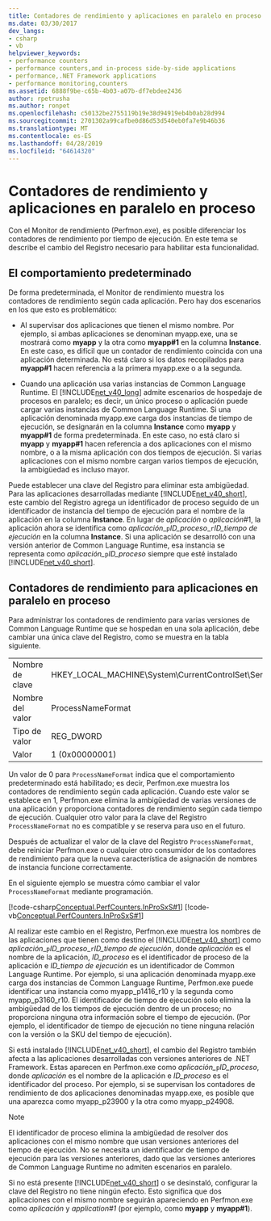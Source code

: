 ```yaml
---
title: Contadores de rendimiento y aplicaciones en paralelo en proceso
ms.date: 03/30/2017
dev_langs:
- csharp
- vb
helpviewer_keywords:
- performance counters
- performance counters,and in-process side-by-side applications
- performance,.NET Framework applications
- performance monitoring,counters
ms.assetid: 6888f9be-c65b-4b03-a07b-df7ebdee2436
author: rpetrusha
ms.author: ronpet
ms.openlocfilehash: c50132be2755119b19e38d94919eb4b0ab28d994
ms.sourcegitcommit: 2701302a99cafbe0d86d53d540eb0fa7e9b46b36
ms.translationtype: MT
ms.contentlocale: es-ES
ms.lasthandoff: 04/28/2019
ms.locfileid: "64614320"
---
```

# <a name="performance-counters-and-in-process-side-by-side-applications"></a>Contadores de rendimiento y aplicaciones en paralelo en proceso
Con el Monitor de rendimiento (Perfmon.exe), es posible diferenciar los contadores de rendimiento por tiempo de ejecución. En este tema se describe el cambio del Registro necesario para habilitar esta funcionalidad.  
  
## <a name="the-default-behavior"></a>El comportamiento predeterminado  
 De forma predeterminada, el Monitor de rendimiento muestra los contadores de rendimiento según cada aplicación. Pero hay dos escenarios en los que esto es problemático:  
  
- Al supervisar dos aplicaciones que tienen el mismo nombre. Por ejemplo, si ambas aplicaciones se denominan myapp.exe, una se mostrará como **myapp** y la otra como **myapp#1** en la columna **Instance**. En este caso, es difícil que un contador de rendimiento coincida con una aplicación determinada. No está claro si los datos recopilados para **myapp#1** hacen referencia a la primera myapp.exe o a la segunda.  
  
- Cuando una aplicación usa varias instancias de Common Language Runtime. El [!INCLUDE[net_v40_long](../../../includes/net-v40-long-md.md)] admite escenarios de hospedaje de procesos en paralelo; es decir, un único proceso o aplicación puede cargar varias instancias de Common Language Runtime. Si una aplicación denominada myapp.exe carga dos instancias de tiempo de ejecución, se designarán en la columna **Instance** como **myapp** y **myapp#1** de forma predeterminada. En este caso, no está claro si **myapp** y **myapp#1** hacen referencia a dos aplicaciones con el mismo nombre, o a la misma aplicación con dos tiempos de ejecución. Si varias aplicaciones con el mismo nombre cargan varios tiempos de ejecución, la ambigüedad es incluso mayor.  
  
 Puede establecer una clave del Registro para eliminar esta ambigüedad. Para las aplicaciones desarrolladas mediante [!INCLUDE[net_v40_short](../../../includes/net-v40-short-md.md)], este cambio del Registro agrega un identificador de proceso seguido de un identificador de instancia del tiempo de ejecución para el nombre de la aplicación en la columna **Instance**. En lugar de *aplicación* o *aplicación*#1, la aplicación ahora se identifica como *aplicación*_`p`*ID_proceso*\_`r`*ID_tiempo de ejecución* en la columna **Instance**. Si una aplicación se desarrolló con una versión anterior de Common Language Runtime, esa instancia se representa como *aplicación\_*`p`*ID_proceso* siempre que esté instalado [!INCLUDE[net_v40_short](../../../includes/net-v40-short-md.md)].  
  
## <a name="performance-counters-for-in-process-side-by-side-applications"></a>Contadores de rendimiento para aplicaciones en paralelo en proceso  
 Para administrar los contadores de rendimiento para varias versiones de Common Language Runtime que se hospedan en una sola aplicación, debe cambiar una única clave del Registro, como se muestra en la tabla siguiente.  
  
|||  
|-|-|  
|Nombre de clave|HKEY_LOCAL_MACHINE\System\CurrentControlSet\Services\\.NETFramework\Performance|  
|Nombre del valor|ProcessNameFormat|  
|Tipo de valor|REG_DWORD|  
|Valor|1 (0x00000001)|  
  
 Un valor de 0 para `ProcessNameFormat` indica que el comportamiento predeterminado está habilitado; es decir, Perfmon.exe muestra los contadores de rendimiento según cada aplicación. Cuando este valor se establece en 1, Perfmon.exe elimina la ambigüedad de varias versiones de una aplicación y proporciona contadores de rendimiento según cada tiempo de ejecución. Cualquier otro valor para la clave del Registro `ProcessNameFormat` no es compatible y se reserva para uso en el futuro.  
  
 Después de actualizar el valor de la clave del Registro `ProcessNameFormat`, debe reiniciar Perfmon.exe o cualquier otro consumidor de los contadores de rendimiento para que la nueva característica de asignación de nombres de instancia funcione correctamente.  
  
 En el siguiente ejemplo se muestra cómo cambiar el valor `ProcessNameFormat` mediante programación.  
  
 [!code-csharp[Conceptual.PerfCounters.InProSxS#1](../../../samples/snippets/csharp/VS_Snippets_CLR/conceptual.perfcounters.inprosxs/cs/regsetting1.cs#1)]
 [!code-vb[Conceptual.PerfCounters.InProSxS#1](../../../samples/snippets/visualbasic/VS_Snippets_CLR/conceptual.perfcounters.inprosxs/vb/regsetting1.vb#1)]  
  
 Al realizar este cambio en el Registro, Perfmon.exe muestra los nombres de las aplicaciones que tienen como destino el [!INCLUDE[net_v40_short](../../../includes/net-v40-short-md.md)] como *aplicación*_`p`*ID_proceso*\_`r`*ID_tiempo de ejecución*, donde *aplicación* es el nombre de la aplicación, *ID_proceso* es el identificador de proceso de la aplicación e *ID_tiempo de ejecución* es un identificador de Common Language Runtime. Por ejemplo, si una aplicación denominada myapp.exe carga dos instancias de Common Language Runtime, Perfmon.exe puede identificar una instancia como myapp_p1416_r10 y la segunda como myapp_p3160_r10. El identificador de tiempo de ejecución solo elimina la ambigüedad de los tiempos de ejecución dentro de un proceso; no proporciona ninguna otra información sobre el tiempo de ejecución. (Por ejemplo, el identificador de tiempo de ejecución no tiene ninguna relación con la versión o la SKU del tiempo de ejecución).  
  
 Si está instalado [!INCLUDE[net_v40_short](../../../includes/net-v40-short-md.md)], el cambio del Registro también afecta a las aplicaciones desarrolladas con versiones anteriores de .NET Framework. Estas aparecen en Perfmon.exe como *aplicación_*`p`*ID_proceso*, donde *aplicación* es el nombre de la aplicación e *ID_proceso* es el identificador del proceso. Por ejemplo, si se supervisan los contadores de rendimiento de dos aplicaciones denominadas myapp.exe, es posible que una aparezca como myapp_p23900 y la otra como myapp_p24908.  
  
> [!NOTE]
>  El identificador de proceso elimina la ambigüedad de resolver dos aplicaciones con el mismo nombre que usan versiones anteriores del tiempo de ejecución. No se necesita un identificador de tiempo de ejecución para las versiones anteriores, dado que las versiones anteriores de Common Language Runtime no admiten escenarios en paralelo.  
  
 Si no está presente [!INCLUDE[net_v40_short](../../../includes/net-v40-short-md.md)] o se desinstaló, configurar la clave del Registro no tiene ningún efecto. Esto significa que dos aplicaciones con el mismo nombre seguirán apareciendo en Perfmon.exe como *aplicación* y *application#1* (por ejemplo, como **myapp** y **myapp#1**).
